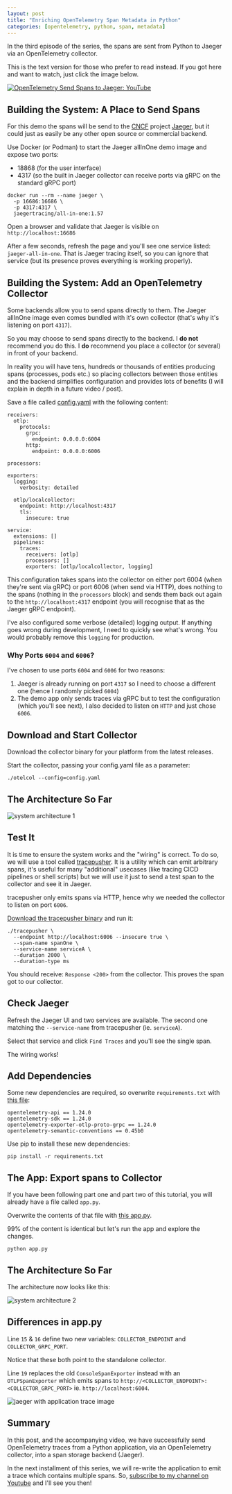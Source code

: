```yaml
---
layout: post
title: "Enriching OpenTelemetry Span Metadata in Python"
categories: [opentelemetry, python, span, metadata]
---
```


In the third episode of the series, the spans are sent from Python to Jaeger via an OpenTelemetry collector.

This is the text version for those who prefer to read instead. If you got here and want to watch, just click the image below.

[![OpenTelemetry Send Spans to Jaeger: YouTube](https://img.youtube.com/vi/tnml6Zd58gs/0.jpg)](https://www.youtube.com/watch?v=tnml6Zd58gs)

## Building the System: A Place to Send Spans

For this demo the spans will be send to the [CNCF](https://cncf.io) project [Jaeger](https://www.jaegertracing.io), but it could just as easily be any other open source or commercial backend.

Use Docker (or Podman) to start the Jaeger allInOne demo image and expose two ports:

- 18868 (for the user interface)
- 4317 (so the built in Jaeger collector can receive ports via gRPC on the standard gRPC port)

```
docker run --rm --name jaeger \
  -p 16686:16686 \
  -p 4317:4317 \
  jaegertracing/all-in-one:1.57
```

Open a browser and validate that Jaeger is visible on `http://localhost:16686`

After a few seconds, refresh the page and you'll see one service listed: `jaeger-all-in-one`. That is Jaeger tracing itself, so you can ignore that service (but its presence proves everything is working properly).

## Building the System: Add an OpenTelemetry Collector

Some backends allow you to send spans directly to them. The Jaeger allInOne image even comes bundled with it's own collector (that's why it's listening on port `4317`).

So you may choose to send spans directly to the backend. I **do not** recommend you do this. I **do** recommend you place a collector (or several) in front of your backend.

In reality you will have tens, hundreds or thousands of entities producing spans (processes, pods etc.) so placing collectors between those entities and the backend simplifies configuration and provides lots of benefits (I will explain in depth in a future video / post).

Save a file called [config.yaml](https://github.com/agardnerIT/python-opentelemetry-manual-instrumentation/blob/main/part-three/collector-config.yaml) with the following content:

```
receivers:
  otlp:
    protocols:
      grpc:
        endpoint: 0.0.0.0:6004
      http:
        endpoint: 0.0.0.0:6006

processors:

exporters:
  logging:
    verbosity: detailed

  otlp/localcollector:
    endpoint: http://localhost:4317
    tls:
      insecure: true

service:
  extensions: []
  pipelines:
    traces:
      receivers: [otlp]
      processors: []
      exporters: [otlp/localcollector, logging]
```

This configuration takes spans into the collector on either port 6004 (when they're sent via gRPC) or port 6006 (when send via HTTP), does nothing to the spans (nothing in the `processors` block) and sends them back out again to the `http://localhost:4317` endpoint (you will recognise that as the Jaeger gRPC endpoint).

I've also configured some verbose (detailed) logging output. If anything goes wrong during development, I need to quickly see what's wrong. You would probably remove this `logging` for production.
 
### Why Ports `6004` and `6006`?

I've chosen to use ports `6004` and `6006` for two reasons:

1. Jaeger is already running on port `4317` so I need to choose a different one (hence I randomly picked `6004`)
2. The demo app only sends traces via gRPC but to test the configuration (which you'll see next), I also decided to listen on `HTTP` and just chose `6006`.

## Download and Start Collector

Download the collector binary for your platform from the latest releases.

Start the collector, passing your config.yaml file as a parameter:

```
./otelcol --config=config.yaml
```

## The Architecture So Far

![system architecture 1](../../images/postimages/arch-so-far-1.jpg)

## Test It

It is time to ensure the system works and the "wiring" is correct. To do so, we will use a tool called [tracepusher](https://github.com/agardnerit/tracepusher). It is a utility which can emit arbitrary spans, it's useful for many "additional" usecases (like tracing CICD pipelines or shell scripts) but we will use it just to send a test span to the collector and see it in Jaeger.

tracepusher only emits spans via HTTP, hence why we needed the collector to listen on port `6006`.

[Download the tracepusher binary](https://github.com/agardnerIT/tracepusher/releases/latest) and run it:

```
./tracepusher \
  --endpoint http://localhost:6006 --insecure true \
  --span-name spanOne \
  --service-name serviceA \
  --duration 2000 \
  --duration-type ms
```

You should receive: `Response <200>` from the collector. This proves the span got to our collector.

## Check Jaeger

Refresh the Jaeger UI and two services are available. The second one matching the `--service-name` from tracepusher (ie. `serviceA`).

Select that service and click `Find Traces` and you'll see the single span.

The wiring works!

## Add Dependencies

Some new dependencies are required, so overwrite `requirements.txt` with [this file](https://github.com/agardnerIT/python-opentelemetry-manual-instrumentation/blob/main/part-three/requirements.txt):

```
opentelemetry-api == 1.24.0
opentelemetry-sdk == 1.24.0
opentelemetry-exporter-otlp-proto-grpc == 1.24.0
opentelemetry-semantic-conventions == 0.45b0
```

Use pip to install these new dependencies:

```
pip install -r requirements.txt
```

## The App: Export spans to Collector

If you have been following part one and part two of this tutorial, you will already have a file called `app.py`.

Overwrite the contents of that file with [this app.py](https://github.com/agardnerIT/python-opentelemetry-manual-instrumentation/blob/main/part-three/app.py).

99% of the content is identical but let's run the app and explore the changes.

```
python app.py
```

## The Architecture So Far

The architecture now looks like this:

![system architecture 2](../../images/postimages/arch-so-far-2.jpg)

## Differences in app.py

Line `15` & `16` define two new variables: `COLLECTOR_ENDPOINT` and `COLLECTOR_GRPC_PORT`.

Notice that these both point to the standalone collector.

Line `19` replaces the old `ConsoleSpanExporter` instead with an `OTLPSpanExporter` which emits spans to `http://<COLLECTOR_ENDPOINT>:<COLLECTOR_GRPC_PORT>` ie. `http://localhost:6004`.

![jaeger with application trace image](../../images/postimages/part-three-jaeger-with-trace.png)

## Summary

In this post, and the accompanying video, we have successfully send OpenTelemetry traces from a Python application, via an OpenTelemetry collector, into a span storage backend (Jaeger).

In the next installment of this series, we will re-write the application to emit a trace which contains multiple spans. So, [subscribe to my channel on Youtube](https://www.youtube.com/@agardnerit) and I'll see you then!
